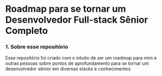 # Roadmap para se tornar um Desenvolvedor Full-stack Sênior Completo

### 1. Sobre esse repositório

Esse repositório foi criado com o intuito de ser um roadmap para mim e outras pessoas sobre pontos de aprofundamento para se tornar um desenvolvedor sênior em diversas stacks e conhecimentos
